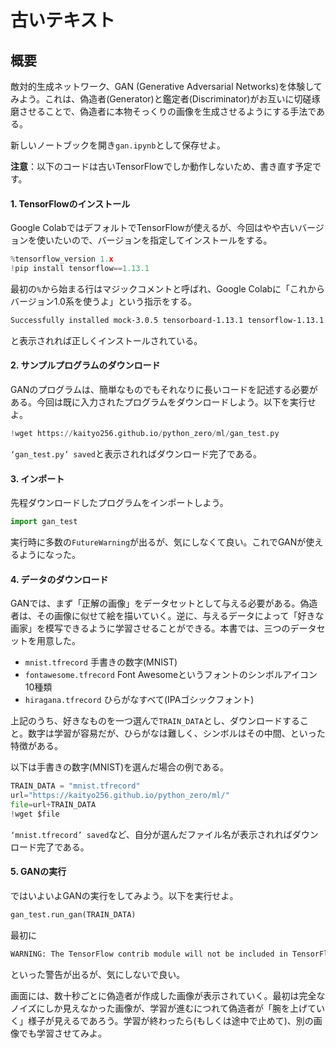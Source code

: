 # 古いテキスト

## 概要

敵対的生成ネットワーク、GAN (Generative Adversarial Networks)を体験してみよう。これは、偽造者(Generator)と鑑定者(Discriminator)がお互いに切磋琢磨させることで、偽造者に本物そっくりの画像を生成させるようにする手法である。

新しいノートブックを開き`gan.ipynb`として保存せよ。

**注意**：以下のコードは古いTensorFlowでしか動作しないため、書き直す予定です。

#### 1. TensorFlowのインストール

Google ColabではデフォルトでTensorFlowが使えるが、今回はやや古いバージョンを使いたいので、バージョンを指定してインストールをする。

```py
%tensorflow_version 1.x
!pip install tensorflow==1.13.1
```

最初の`%`から始まる行はマジックコメントと呼ばれ、Google Colabに「これからバージョン1.0系を使うよ」という指示をする。

```txt
Successfully installed mock-3.0.5 tensorboard-1.13.1 tensorflow-1.13.1 tensorflow-estimator-1.13.0
```

と表示されれば正しくインストールされている。

#### 2. サンプルプログラムのダウンロード

GANのプログラムは、簡単なものでもそれなりに長いコードを記述する必要がある。今回は既に入力されたプログラムをダウンロードしよう。以下を実行せよ。

```py
!wget https://kaityo256.github.io/python_zero/ml/gan_test.py
```

`‘gan_test.py’ saved`と表示されればダウンロード完了である。

#### 3. インポート

先程ダウンロードしたプログラムをインポートしよう。

```py
import gan_test
```

実行時に多数の`FutureWarning`が出るが、気にしなくて良い。これでGANが使えるようになった。

#### 4. データのダウンロード

GANでは、まず「正解の画像」をデータセットとして与える必要がある。偽造者は、その画像に似せて絵を描いていく。逆に、与えるデータによって「好きな画家」を模写できるように学習させることができる。本書では、三つのデータセットを用意した。

* `mnist.tfrecord` 手書きの数字(MNIST)
* `fontawesome.tfrecord` Font Awesomeというフォントのシンボルアイコン10種類
* `hiragana.tfrecord` ひらがなすべて(IPAゴシックフォント)

上記のうち、好きなものを一つ選んで`TRAIN_DATA`とし、ダウンロードすること。数字は学習が容易だが、ひらがなは難しく、シンボルはその中間、といった特徴がある。

以下は手書きの数字(MNIST)を選んだ場合の例である。

```py
TRAIN_DATA = "mnist.tfrecord"
url="https://kaityo256.github.io/python_zero/ml/"
file=url+TRAIN_DATA
!wget $file
```

`‘mnist.tfrecord’ saved`など、自分が選んだファイル名が表示されればダウンロード完了である。

#### 5. GANの実行

ではいよいよGANの実行をしてみよう。以下を実行せよ。

```py
gan_test.run_gan(TRAIN_DATA)
```

最初に

```txt
WARNING: The TensorFlow contrib module will not be included in TensorFlow 2.0.
```

といった警告が出るが、気にしないで良い。

画面には、数十秒ごとに偽造者が作成した画像が表示されていく。最初は完全なノイズにしか見えなかった画像が、学習が進むにつれて偽造者が「腕を上げていく」様子が見えるであろう。学習が終わったら(もしくは途中で止めて)、別の画像でも学習させてみよ。